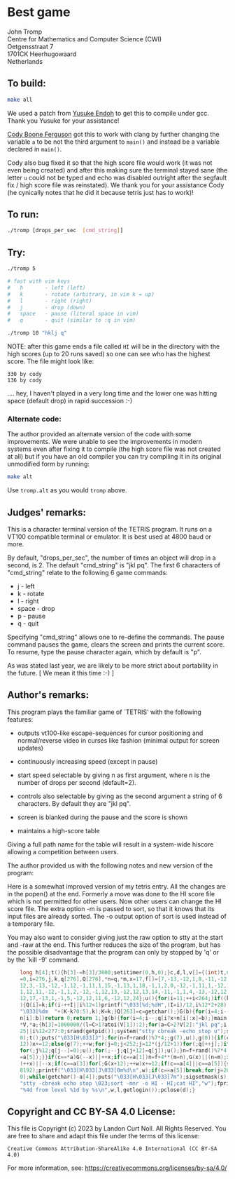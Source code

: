 # Best game

John Tromp  
Centre for Mathematics and Computer Science (CWI)  
Oetgensstraat 7  
1701CK Heerhugowaard  
Netherlands  

## To build:

```sh
make all
```

We used a patch from [Yusuke Endoh](/winners.html#Yusuke_Endoh) 
to get this to compile under gcc. Thank you Yusuke for your assistance!

[Cody Boone Ferguson](/winners.html#Cody_Boone_Ferguson) got this to work with
clang by further changing the variable `a` to be not the third argument to
`main()` and instead be a variable declared in `main()`.

Cody also bug fixed it so that the high score file would work (it was not even
being created) and after this making sure the terminal stayed sane (the letter
`u` could not be typed and echo was disabled outright after the segfault fix /
high score file was reinstated). We thank you for your assistance Cody (he
cynically notes that he did it because tetris just has to work)!

## To run:

```sh
./tromp [drops_per_sec  [cmd_string]]
```

## Try:

```sh
./tromp 5

# fast with vim keys
#   h	    - left (left)
#   k	    - rotate (arbitrary, in vim k = up)
#   l	    - right (right)
#   j	    - drop (down)
#   space   - pause (literal space in vim)
#   q	    - quit (similar to :q in vim)

./tromp 10 "hklj q"
```

NOTE: after this game ends a file called `HI` will be in the directory with the
high scores (up to 20 runs saved) so one can see who has the highest score. The
file might look like:

```
330 by cody
136 by cody
```

.... hey, I haven't played in a very long time and the lower one was hitting
space (default drop) in rapid succession :-)


### Alternate code:

The author provided an alternate version of the code with some improvements. We
were unable to see the improvements in modern systems even after fixing it to
compile (the high score file was not created at all) but if you have an old
compiler you can try compiling it in its original unmodified form by running:

```sh
make alt
```

Use `tromp.alt` as you would `tromp` above.


## Judges' remarks:

This is a character terminal version of the TETRIS program.
It runs on a VT100 compatible terminal or emulator.  It is
best used at 4800 baud or more.

By default, "drops_per_sec", the number of times an object
will drop in a second, is 2.  The default "cmd_string" is
"jkl pq".  The first 6 characters of "cmd_string" relate
to the following 6 game commands:

- j		- left
- k		- rotate
- l		- right
- space	    - drop
- p		- pause
- q		- quit

Specifying "cmd_string" allows one to re-define the commands.
The pause command pauses the game, clears the screen and
prints the current score.  To resume, type the pause
character again, which by default is "p".

As was stated last year, we are likely to be more strict about
portability in the future.  [ We mean it this time :-) ]


## Author's remarks:

This program plays the familiar game of `TETRIS' with the
following features:

* outputs vt100-like escape-sequences for cursor
  positioning and normal/reverse video in curses
  like fashion (minimal output for screen updates)

* continuously increasing speed (except in pause)

* start speed selectable by giving n as first argument,
  where n is the number of drops per second (default=2).

* controls also selectable by giving as the second argument
  a string of 6 characters.  By default they are "jkl pq".

* screen is blanked during the pause and the score is shown

* maintains a high-score table

Giving a full path name for the table will result in a
system-wide hiscore allowing a competition between users.

The author provided us with the following notes and new version of
the program:

Here is a somewhat improved version of my tetris entry.  All the
changes are in the popen() at the end.  Formerly a move was done
to the HI score file which is not permitted for other users. Now
other users can change the HI score file.  The extra option -m is
passed to sort, so that it knows that its input files are already
sorted.  The -o output option of sort is used instead of a
temporary file.

You may also want to consider giving just the raw option to stty
at the start and -raw at the end. This further reduces the size of
the program, but has the possible disadvantage that the program
can only by stopped by 'q' or by the `kill -9' command.

```c
    long h[4];t(){h[3]-=h[3]/3000;setitimer(0,h,0);}c,d,l,v[]={(int)t,0,2},w,s,I,K
    =0,i=276,j,k,q[276],Q[276],*n=q,*m,x=17,f[]={7,-13,-12,1,8,-11,-12,-1,9,-1,1,
    12,3,-13,-12,-1,12,-1,11,1,15,-1,13,1,18,-1,1,2,0,-12,-1,11,1,-12,1,13,10,-12,
    1,12,11,-12,-1,1,2,-12,-1,12,13,-12,12,13,14,-11,-1,1,4,-13,-12,12,16,-11,-12,
    12,17,-13,1,-1,5,-12,12,11,6,-12,12,24};u(){for(i=11;++i<264;)if((k=q[i])-Q[i]
    ){Q[i]=k;if(i-++I||i%12<1)printf("\033[%d;%dH",(I=i)/12,i%12*2+28);printf(
    "\033[%dm  "+(K-k?0:5),k);K=k;}Q[263]=c=getchar();}G(b){for(i=4;i--;)if(q[i?b+
    n[i]:b])return 0;return 1;}g(b){for(i=4;i--;q[i?x+n[i]:x]=b);}main(C,V,a)char*
    *V,*a;{h[3]=1000000/(l=C>1?atoi(V[1]):2);for(a=C>2?V[2]:"jkl pq";i;i--)*n++=i<
    25||i%12<2?7:0;srand(getpid());system("stty cbreak -echo stop u");sigvec(14,v,
    0);t();puts("\033[H\033[J");for(n=f+rand()%7*4;;g(7),u(),g(0)){if(c<0){if(G(x+
    12))x+=12;else{g(7);++w;for(j=0;j<252;j=12*(j/12+1))for(;q[++j];)if(j%12==10){
    for(;j%12;q[j--]=0);u();for(;--j;q[j+12]=q[j]);u();}n=f+rand()%7*4;G(x=17)||(c
    =a[5]);}}if(c==*a)G(--x)||++x;if(c==a[1])n=f+4**(m=n),G(x)||(n=m);if(c==a[2])G
    (++x)||--x;if(c==a[3])for(;G(x+12);++w)x+=12;if(c==a[4]||c==a[5]){s=sigblock(
    8192);printf("\033[H\033[J\033[0m%d\n",w);if(c==a[5])break;for(j=264;j--;Q[j]=
    0);while(getchar()-a[4]);puts("\033[H\033[J\033[7m");sigsetmask(s);}}d=popen(
    "stty -cbreak echo stop \023;sort -mnr -o HI - HI;cat HI","w");fprintf(d,
    "%4d from level %1d by %s\n",w,l,getlogin());pclose(d);}
```

## Copyright and CC BY-SA 4.0 License:

This file is Copyright (c) 2023 by Landon Curt Noll.  All Rights Reserved.
You are free to share and adapt this file under the terms of this license:

    Creative Commons Attribution-ShareAlike 4.0 International (CC BY-SA 4.0)

For more information, see: https://creativecommons.org/licenses/by-sa/4.0/

